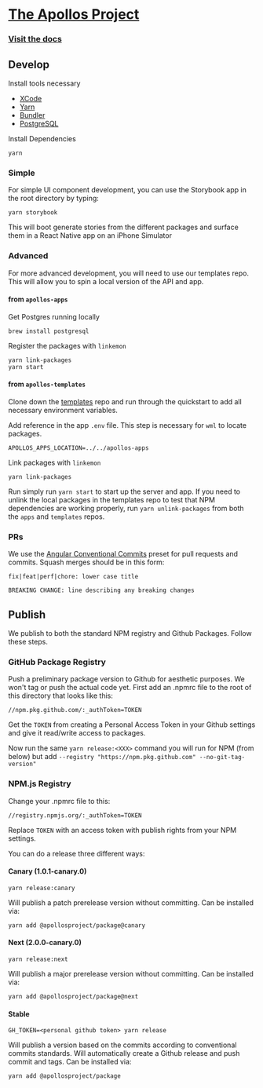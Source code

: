 # [The Apollos Project](https://apollosapp.io)

### [Visit the docs](https://apollosapp.io/docs/install)

## Develop

Install tools necessary

- [XCode](https://developer.apple.com/xcode/)
- [Yarn](https://yarnpkg.com/)
- [Bundler](https://bundler.io)
- [PostgreSQL](https://www.postgresql.org/)

Install Dependencies

```
yarn
```

### Simple

For simple UI component development, you can use the Storybook app in the root directory by typing:

```
yarn storybook
```

This will boot generate stories from the different packages and surface them in a React Native app on an iPhone Simulator

### Advanced

For more advanced development, you will need to use our templates repo. This will allow you to spin a local version of the API and app.

#### from `apollos-apps`

Get Postgres running locally

```
brew install postgresql
```

Register the packages with `linkemon`

```
yarn link-packages
yarn start
```

#### from `apollos-templates`

Clone down the [templates](https://github.com/apollosproject/templates) repo and run through the quickstart to add all necessary environment variables.

Add reference in the app `.env` file. This step is necessary for `wml` to locate packages.

```
APOLLOS_APPS_LOCATION=../../apollos-apps
```

Link packages with `linkemon`

```
yarn link-packages
```

Run simply run `yarn start` to start up the server and app. If you need to unlink the local packages in the templates repo to test that NPM dependencies are working properly, run `yarn unlink-packages` from both the `apps` and `templates` repos.

### PRs

We use the [Angular Conventional Commits](https://www.npmjs.com/package/conventional-changelog-angular) preset for pull requests and commits. Squash merges should be in this form:

```
fix|feat|perf|chore: lower case title

BREAKING CHANGE: line describing any breaking changes
```

## Publish

We publish to both the standard NPM registry and Github Packages. Follow these steps.

### GitHub Package Registry

Push a preliminary package version to Github for aesthetic purposes. We won't tag or push the actual code yet. First add an .npmrc file to the root of this directory that looks like this:

```
//npm.pkg.github.com/:_authToken=TOKEN
```

Get the `TOKEN` from creating a Personal Access Token in your Github settings and give it read/write access to packages.

Now run the same `yarn release:<XXX>` command you will run for NPM (from below) but add `--registry "https://npm.pkg.github.com" --no-git-tag-version"`

### NPM.js Registry

Change your .npmrc file to this:

```
//registry.npmjs.org/:_authToken=TOKEN
```

Replace `TOKEN` with an access token with publish rights from your NPM settings.

You can do a release three different ways:

#### Canary (1.0.1-canary.0)

```
yarn release:canary
```

Will publish a patch prerelease version without committing. Can be installed via:

```
yarn add @apollosproject/package@canary
```

#### Next (2.0.0-canary.0)

```
yarn release:next
```

Will publish a major prerelease version without committing. Can be installed via:

```
yarn add @apollosproject/package@next
```

#### Stable

```
GH_TOKEN=<personal github token> yarn release
```

Will publish a version based on the commits according to conventional commits standards. Will automatically create a Github release and push commit and tags. Can be installed via:

```
yarn add @apollosproject/package
```
